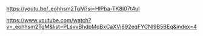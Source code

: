 https://youtu.be/_eohhsm2TgM?si=HlPba-TK8I07t4uI

https://www.youtube.com/watch?v=_eohhsm2TgM&list=PLsvvBhdpMqBxCaXVj892eqFYCNl9B5BEq&index=4
